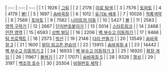| :--: | :--: | :--: |
| 1 | 1926 | [그림](https://www.acmicpc.net/problem/1926) |
| 2 | 2178 | [미로 탐색](https://www.acmicpc.net/problem/2178) |
| 3 | 7576 | [토마토](https://www.acmicpc.net/problem/7576) |
| 4 | 4179 | [불!](https://www.acmicpc.net/problem/4179) |
| 5 | 1697 | [숨바꼭질](https://www.acmicpc.net/problem/1697) |
| 6 | 1012 | [유기농 배추](https://www.acmicpc.net/problem/1012) |
| 7 | 10026 | [적록색약](https://www.acmicpc.net/problem/10026) |
| 8 | 7569 | [토마토](https://www.acmicpc.net/problem/7569) |
| 9 | 7562 | [나이트의 이동](https://www.acmicpc.net/problem/7562) |
| 10 | 5427 | [불](https://www.acmicpc.net/problem/5427) |
| 11 | 2583 | [영역 구하기](https://www.acmicpc.net/problem/2583) |
| 12 | 2667 | [단지번호붙이기](https://www.acmicpc.net/problem/2667) |
| 13 | 5014 | [스타트링크](https://www.acmicpc.net/problem/5014) |
| 14 | 2468 | [안전 영역](https://www.acmicpc.net/problem/2468) |
| 15 | 6593 | [상범 빌딩](https://www.acmicpc.net/problem/6593) |
| 16 | 2206 | [벽 부수고 이동하기](https://www.acmicpc.net/problem/2206) |
| 17 | 9466 | [텀 프로젝트](https://www.acmicpc.net/problem/9466) |
| 18 | 2573 | [빙산](https://www.acmicpc.net/problem/2573) |
| 19 | 2146 | [다리 만들기](https://www.acmicpc.net/problem/2146) |
| 20 | 13549 | [숨바꼭질 3](https://www.acmicpc.net/problem/13549) |
| 21 | 1600 | [말이 되고픈 원숭이](https://www.acmicpc.net/problem/1600) |
| 22 | 13913 | [숨바꼭질 4](https://www.acmicpc.net/problem/13913) |
| 23 | 14442 | [벽 부수고 이동하기 2](https://www.acmicpc.net/problem/14442) |
| 24 | 16933 | [벽 부수고 이동하기 3](https://www.acmicpc.net/problem/16933) |
| 25 | 16920 | [확장 게임](https://www.acmicpc.net/problem/16920) |
| 26 | 11967 | [불켜기](https://www.acmicpc.net/problem/11967) |
| 27 | 17071 | [숨바꼭질 5](https://www.acmicpc.net/problem/17071) |
| 28 | 9328 | [열쇠](https://www.acmicpc.net/problem/9328) |
| 29 | 3197 | [백조의 호수](https://www.acmicpc.net/problem/3197) |
| 30 | 20304 | [비밀번호 제작](https://www.acmicpc.net/problem/20304) |